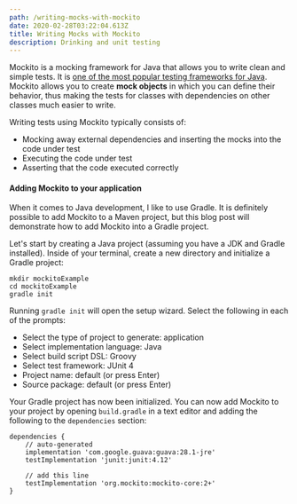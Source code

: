 ```yaml
---
path: /writing-mocks-with-mockito
date: 2020-02-28T03:22:04.613Z
title: Writing Mocks with Mockito
description: Drinking and unit testing
---
```

Mockito is a mocking framework for Java that allows you to write clean and simple tests. It is [one of the most popular testing frameworks for Java](https://stackoverflow.com/questions/22697/whats-the-best-mock-framework-for-java). Mockito allows you to create **mock objects** in which you can define their behavior, thus making the tests for classes with dependencies on other classes much easier to write.

Writing tests using Mockito typically consists of:
* Mocking away external dependencies and inserting the mocks into the code under test
* Executing the code under test
* Asserting that the code executed correctly

#### Adding Mockito to your application
When it comes to Java development, I like to use Gradle. It is definitely possible to add Mockito to a Maven project, but this blog post will demonstrate how to add Mockito into a Gradle project.

Let's start by creating a Java project (assuming you have a JDK and Gradle installed). Inside of your terminal, create a new directory and initialize a Gradle project:
```
mkdir mockitoExample
cd mockitoExample
gradle init
```
Running `gradle init` will open the setup wizard. Select the following in each of the prompts:
* Select the type of project to generate: application
* Select implementation language: Java
* Select build script DSL: Groovy
* Select test framework: JUnit 4
* Project name: default (or press Enter)
* Source package: default (or press Enter)

Your Gradle project has now been initialized. You can now add Mockito to your project by opening `build.gradle` in a text editor and adding the following to the `dependencies` section:
```
dependencies {
    // auto-generated
    implementation 'com.google.guava:guava:28.1-jre'
    testImplementation 'junit:junit:4.12'

    // add this line
    testImplementation 'org.mockito:mockito-core:2+'
}
```
